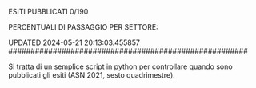 ESITI PUBBLICATI 0/190 

PERCENTUALI DI PASSAGGIO PER SETTORE:

UPDATED 2024-05-21 20:13:03.455857
###################################################### 

Si tratta di un semplice script in python per controllare quando sono pubblicati gli esiti (ASN 2021, sesto quadrimestre).

